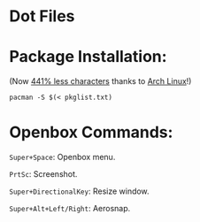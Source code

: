 Dot Files
=========


Package Installation:
=====================

(Now [441% less characters](https://github.com/pr0xmeh/dot/commit/c64b44db166c3db8f432a388e9a97deba0815ccb) thanks to [Arch Linux](https://archlinux.org)!)

`pacman -S $(< pkglist.txt)`



Openbox Commands:
=================

`Super+Space`: Openbox menu.

`PrtSc`: Screenshot.

`Super+DirectionalKey`: Resize window.

`Super+Alt+Left/Right`: Aerosnap.